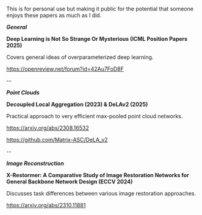 This is for personal use but making it public for the potential that someone enjoys these papers as much as I did.

***General***

**Deep Learning is Not So Strange Or Mysterious (ICML Position Papers 2025)**

Covers general ideas of overparameterized deep learning.

https://openreview.net/forum?id=42Au7FoD8F

--

***Point Clouds***

**Decoupled Local Aggregation (2023) & DeLAv2 (2025)**

Practical approach to very efficient max-pooled point cloud networks.

https://arxiv.org/abs/2308.16532

https://github.com/Matrix-ASC/DeLA_v2

--

***Image Reconstruction***

**X-Restormer: A Comparative Study of Image Restoration Networks for General Backbone Network Design (ECCV 2024)**

Discusses task differences between various image restoration approaches.

https://arxiv.org/abs/2310.11881

